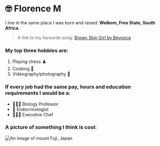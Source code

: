 # 🤓 Florence M 

I live in the same place I was born and raised: **Welkom, Free State, South Africa.** 	


> A link to my favourite song: [Brown Skin Girl by Beyonce](https://youtu.be/RXrhqhW2kiU?si=ettO37QuX3xIULxU) 
### My top three hobbies are:
  1. Playing chess ♟️
  1. Cooking 🍲
  1. Videography/photography 🎥

### If every job had the same pay, hours and education requirements I would be a:

 - 🧑🏾‍🔬 Biology Professor
 - 🧪 Endocrinologist
 - 👩🏾‍🍳 Executive Chef

 ### A picture of something I think is cool:
 ![An image of mount Fuji, Japan](images/mount-fuji.jpg)
